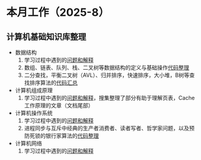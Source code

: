 # 本月工作（2025-8）

## 计算机基础知识库整理
- 数据结构
    1. 学习过程中遇到的[问题和解释](https://github.com/lalafua/self/blob/main/yan/Data-Structrue/Data-Structrue.md) 
    2. 数组、链表、队列、栈、二叉树等数据结构的定义与基础操作[代码整理](https://github.com/lalafua/self/tree/main/yan/Data-Structrue)
    3. 二分查找，平衡二叉树（AVL）、归并排序，快速排序，大小堆，B树等查找排序算法的[代码汇总](https://github.com/lalafua/self/tree/main/yan/Data-Structrue)
- 计算机组成原理
    1. 学习过程中遇到的[问题和解释](https://github.com/lalafua/self/blob/main/yan/Computer-Constitution-Principle/Computer-Constitution-Principle.md)，搜集整理了部分有助于理解页表，Cache工作原理的文章（文档尾部）
- 计算机操作系统
    1. 学习过程中遇到的[问题和解释](https://github.com/lalafua/self/blob/main/yan/Computer-Operation-System/Computer-Operation-System.md)
    2. 进程同步与互斥中经典的生产者消费者、读者写者、哲学家问题，以及预防死锁的银行家算法的[代码整理](https://github.com/lalafua/self/tree/main/yan/Computer-Operation-System)
- 计算机网络
    1. 学习过程中遇到的[问题和解释](https://github.com/lalafua/self/blob/main/yan/Computer-Network/Computer-Network.md)